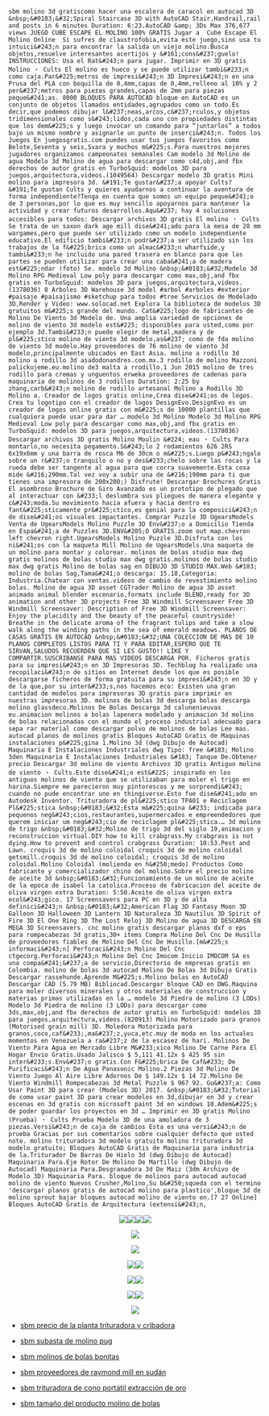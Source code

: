 
```
sbm molino 3d gratiscomo hacer una escalera de caracol en autocad 3D &nbsp;&#0183;&#32;Spiral Staircase 3D with AutoCAD Stair,Handrail,rail and posts in 6 minutes Duration: 6:23.AutoCAD &amp; 3Ds Max 376,677 views JUEGO CUBE ESCAPE EL MOLINO 100% GRATIS Jugar a ️ Cube Escape El Molino Online ️ Si sufres de claustrofobia,evita este juego,sino usa tu intuici&#243;n para encontrar la salida un viejo molino.Busca objetos,resuelve interesantes acertijos y &#161;cons&#237;guelo! INSTRUCCIONES: Usa el Rat&#243;n para jugar. Imprimir en 3D gratis Molino ・ Cults El molino es hueco y se puede utilizar tambi&#233;n como caja.Par&#225;metros de impresi&#243;n 3D Impresi&#243;n en una Prusa del PLA con boquilla de 0,4mm,capas de 0,4mm,relleno al 10% y 2 per&#237;metros para piezas grandes,capas de 2mm para piezas peque&#241;as. 8000 BLOQUES PARA AUTOCAD bloque en AutoCAD es un conjunto de objetos llamados entidades,agrupados como un todo.Es decir,que podemos dibujar l&#237;neas,arcos,c&#237;rculos,y objetos tridimensionales como s&#243;lidos,cada uno con propiedades distintas que los dem&#225;s y luego invocar un comando para “juntarlos” a todos bajo un mismo nombre y asignarle un punto de inserci&#243;n. Todos los Juegos En juegosgratis.com puedes usar tus juegos favoritos como Belote,Sesenta y seis,Svara y muchos m&#225;s.Para nuestros mejores jugadores organizamos campeonatos semanales Cam modelo 3d Molino de agua Modelo 3d Molino de agua para descargar como c4d,obj,and fbx derechos de autor gratis en TurboSquid: modelos 3D para juegos,arquitectura,videos.(1049564) Descargar modelo 3D gratis Mini molino para impresora 3d. &#191;Te gustar&#237;a apoyar Cults? &#191;Te gustan Cults y quieres ayudarnos a continuar la aventura de forma independiente?Tenga en cuenta que somos un equipo peque&#241;o de 3 personas,por lo que es muy sencillo apoyarnos para mantener la actividad y crear futuros desarrollos.Aqu&#237; hay 4 soluciones accesibles para todos: Descargar archivos 3D gratis El molino ・ Cults Se trata de un saxon dark age mill dise&#241;ado para la mesa de 28 mm wargames,pero que puede ser utilizado como un modelo independiente educativo.El edificio tambi&#233;n podr&#237;a ser utilizado sin los trabajos de la f&#225;brica como un almac&#233;n wharfside,y tambi&#233;n he incluido una pared trasera en blanco para que las partes se pueden utilizar para crear una caba&#241;a de madera est&#225;ndar (foto) Se. modelo 3d Molino &nbsp;&#0183;&#32;Modelo 3d Molino RPG Medieval Low poly para descargar como max,obj,and fbx gratis en TurboSquid: modelos 3D para juegos,arquitectura,videos.(1378036) 8 Arboles 3D Warehouse 3d model #arbol #arboles #exterior #paisaje #paisajismo #sketchup para todos #tree Servicios de Modelado 3D,Render y Video: www.solocad.net Explora la biblioteca de modelos 3D gratuitos m&#225;s grande del mundo. Cat&#225;logo de fabricantes de Molino De Viento 3d Modelo de. Una amplia variedad de opciones de molino de viento 3d modelo est&#225; disponibles para usted,como por ejemplo 3d.Tambi&#233;n puede elegir de metal,madera y de pl&#225;stico molino de viento 3d modelo,as&#237; como de fda molino de viento 3d modelo.Hay proveedores de 76 molino de viento 3d modelo,principalmente ubicados en East Asia. molino a rodillo 3d molino a rodillo 3d asadodonandres.com.mx.3 rodillo de molino Mazzoni palickujeme.eu.molino de3 malta a rrodillo.1 Jun 2015 molino de tres rodillo para cremas y unguentos erweka proveedores de cadenas para maquinaria de molinos de 3 rodillos Duration: 2:25 by zhang,carb&#243;n molino de rodillo artesanal Molino a Rodillo 3D Molino a. Creador de logos gratis online,Crea dise&#241;os de logos. Crea tu logotipo con el creador de logos DesignEvo.DesignEvo es un creador de logos online gratis con m&#225;s de 10000 plantillas que cualquiera puede usar para dar … modelo 3d Molino Modelo 3d Molino RPG Medieval Low poly para descargar como max,obj,and fbx gratis en TurboSquid: modelos 3D para juegos,arquitectura,videos.(1378036) Descargar archivos 3D gratis Molino Moulin &#224; eau ・ Cults Para montarlo,no necesita pegamento.S&#243;lo 2 rodamientos 626 2RS 6x19x6mm y una barra de rosca M6 de 30cm o m&#225;s.Luego p&#243;ngalo sobre un r&#237;o tranquilo o no y des&#233;chelo sobre las rocas y la rueda debe ser tangente al agua para que corra suavemente.Esta cosa mide &#216;290mm.Tal vez voy a subir una de &#216;190mm para ti que tienes una impresora de 200x200;) Disfrute! Descargar Brochures Gratis El asombroso Brochure de Giro Avanzado es un prototipo de plegado que al interactuar con &#233;l deslumbra sus pliegues de manera elegante y c&#243;moda.Su movimiento hacia afuera y hacia dentro es fant&#225;sticamente pr&#225;ctico,es genial para la composici&#243;n de dise&#241;os visuales impactantes. Comprar Puzzle 3D UgearsModels Venta de UgearsModels Molino Puzzle 3D Env&#237;o a Domicilio Tienda en Espa&#241;a de Puzzles 3D.ENV&#205;O GRATIS.zoom out map.chevron left chevron right.UgearsModels Molino Puzzle 3D.Disfruta con los ni&#241;os con la maqueta Mill Molino de UgearsModels.Una maqueta de un molino para montar y colorear. molinos de bolas studio max dwg gratis molinos de bolas studio max dwg gratis.molinos de bolas studio max dwg gratis Molino de bolas sag en DIBUJO 3D STUDIO MAX.Web &#183; molino de bolas Sag,Tama&#241;o descarga: 15.18,Categoria: Industria.Chatear con ventas.videos de cambio de revestimiento molino bolas. Molino de agua 3D asset CGTrader Molino de agua 3D asset animado animal blender escenario,formats include BLEND,ready for 3D animation and other 3D projects Free 3D Windmill Screensaver Free 3D Windmill Screensaver: Description of Free 3D Windmill Screensaver: Enjoy the placidity and the beauty of the peaceful countryside! Breathe in the delicate aroma of the fragrant tulips and take a slow walk along the winding paths in the sea of emerald meadows. PLANOS DE CASAS GRATIS EN AUTOCAD &nbsp;&#0183;&#32;UNA COLECCION DE MAS DE 10 PLANOS COMPLETOS LISTOS PARA TI Y PARA EDITAR,ESPERO QUE TE SIRVAN,SALUDOS RECUERDEN QUE SI LES GUSTO!! LIKE Y COMPARTIR.SUSCRIBANSE PARA MAS VIDEOS DESCARGA POR. Ficheros gratis para su impresi&#243;n en 3D Impresoras 3D. Techblog ha realizado una recopilaci&#243;n de sitios en Internet desde los que es posible descargarse ficheros de forma gratuita para su impresi&#243;n en 3D y de la que,por su inter&#233;s,nos hacemos eco: Existen una gran cantidad de modelos para impresoras 3D gratis para imprimir en nuestras impresoras 3D. molinos de bolas 3d descarga bolas descarga molino glassdeco.Molinos De Bolas Descarga 3d calunenieuvas eu.animacion molinos a bolas lapenera modelado y animacion 3d molino de bolas relacionadas con el mundo el proceso industrial adecuado para sepa rar material como descargar polvo de molinos de bolas Lee mas. autocad planos de molinos gratis Bloques AutoCAD Gratis de Maquinas instalaciones p&#225;gina 1.Molino 3d (dwg Dibujo de Autocad) Maquinaria E Instalaciones Industriales dwg Tipo: free &#183; Molino 3den Maquinaria E Instalaciones Industriales &#183; Tanque De.Obtener precio Descargar 3d molino de viento Archivos 3D gratis Antiguo molino de viento ・ Cults.Este dise&#241;o est&#225; inspirado en los antiguos molinos de viento que se utilizaban para moler el trigo en harina.Siempre me parecieron muy pintorescos y me sorprendi&#243; cuando no pude encontrar uno en thingiverse.Esto fue dise&#241;ado en Autodesk Inventor. Trituradora de pl&#225;stico TPA01 e Reciclagem Pl&#225;stica &nbsp;&#0183;&#32;Esta m&#225;quina &#233; indicada para pequenos neg&#243;cios,restaurantes,supermercados e empreendedores que querem iniciar um neg&#243;cio de reciclagem pl&#225;stica.… 3d molino de trigo &nbsp;&#0183;&#32;Molino de trigo 3d del siglo 19,animacion y reconstruccion virtual.DIY how to kill crabgrass.My crabgrass is not dying.How to prevent and control crabgrass Duration: 10:53.Pest and Lawn. croquis 3d de molino coloidal croquis 3d de molino coloidal getsmill.croquis 3d de molino coloidal; croquis 3d de molino coloidal.Molino Coloidal (molienda en h&#250;medo) Productos Como fabricante y comercializador chino del molino.Sobre el precio molino de aceite 3d &nbsp;&#0183;&#32;Funcionamiento de un molino de aceite de la epoca de isabel la catolica.Proceso de fabricacion del aceite de oliva virgen extra Duration: 5:50.Aceite de oliva virgen extra ecol&#243;gico. 17 Screensavers para PC en 3D y de alta definici&#243;n &nbsp;&#0183;&#32;American Flag 3D Fantasy Moon 3D Galleon 3D Halloween 3D Lantern 3D Naturaleza 3D Nautilus 3D Spirit of Fire 3D El One Ring 3D The Lost Reloj 3D Molino de agua 3D DESCARGA EN MEGA 3D Screensavers. cnc molino gratis descargar planos dxf o eps para rompecabezas 3d gratis,30+ items Compra Molino Del Cnc De Husillo de proveedores fiables de Molino Del Cnc De Husillo.[m&#225;s informaci&#243;n] Perforaci&#243;n Molino Del Cnc ctgecorg.Perforaci&#243;n Molino Del Cnc Imocom Inicio IMOCOM SA es una compa&#241;&#237;a de servicio,Directorio de empresas gratis en Colombia. molino de bolas 3d autocad Molino De Bolas 3d Dibujo Gratis Descargar rassehunde.Aprende M&#225;s.Molino bolas en AutoCAD Descargar CAD (5.79 MB) Bibliocad.Descargar bloque CAD en DWG.Maquina para moler diversos minerales y otros materiales de construccion y materias primas utilizadas en la … modelo 3d Piedra de molino (3 LODs) Modelo 3d Piedra de molino (3 LODs) para descargar como 3ds,max,obj,and fbx derechos de autor gratis en TurboSquid: modelos 3D para juegos,arquitectura,videos.(820913) Molino Motorizado para granos (Motorised grain mill) 3D. Moledora Motorizada para granos,coco,caf&#233;,ma&#237;z,yuca,etc.muy de moda en los actuales momentos en Venezuela a ra&#237;z de la escasez de hari. Molinos De Viento Para Agua en Mercado Libre M&#233;xico Molino De Carne Para El Hogar Envio Gratis.Usado Jalisco $ 5,111 41.12x $ 425 95 sin inter&#233;s.Env&#237;o gratis.Con F&#225;brica De Caf&#233; De Purificaci&#243;n De Agua Panasonic Molino.2 Piezas 3d Molino De Viento Juego Al Aire Libre Adornos De $ 149.12x $ 14 72.Molino De Viento Windmill Rompecabezas 3d Metal Puzzle $ 967 92. Gu&#237;a: Como Usar Paint 3D para crear (Modelos 3D) 2017. &nbsp;&#0183;&#32;Tutorial de como usar paint 3D para crear modelos en 3d,dibujar en 3d y crear escenas en 3d gratis con microsoft paint 3d en windows 10.Adem&#225;s de poder guardar los proyectos en 3d … Imprimir en 3D gratis Molino (Prueba) ・ Cults Prueba Modelo 3D de una amoladora de 3 piezas.Versi&#243;n de caja de cambios Esta es una versi&#243;n de prueba Gracias por sus comentarios sobre cualquier defecto que usted note. molino trituradora 3d modelo gratuito molino trituradora 3d modelo gratuito; Bloques AutoCAD Gratis de Maquinaria para industria de la.Triturador De Barras De Hielo 3d (dwg Dibujo de Autocad) Maquinaria Para.Eje Rotor De Molino De Martillo (dwg Dibujo de Autocad) Maquinaria Para.Desgranadora 3d De Maiz (3dm Archivo de Modelo 3D) Maquinaria Para. bloque de molinos para autocad autocad molino de viento Nuevos Crusher,Molino,Su b&#250;squeda con el termino 'descargar planos gratis de autocad molino para plastico',bloque 3d de molino sprout bajar bloques autocad molino de viento en.[7 27 Online] Bloques AutoCAD Gratis de Arquitectura (extensi&#243;n, 
```

<div align="center">

<a href="https://es-mill.shibang-china.com/github&k=sbm+molino+3d+gratis"><img src="https://static.shibang-china.com/es/mill/index.jpg"></a><a href="https://es-mill.shibang-china.com/materials.htmlgithub&k=sbm+molino+3d+gratis"><img src="https://static.shibang-china.com/es/mill/materials.jpg"></a><a href="https://es-mill.shibang-china.com/about.htmlgithub&k=sbm+molino+3d+gratis"><img src="https://static.shibang-china.com/es/mill/about.jpg"></a><a href="https://es-mill.shibang-china.com/contact.htmlgithub&k=sbm+molino+3d+gratis"><img src="https://static.shibang-china.com/es/mill/contact.jpg"></a>

<a href="https://es-mill.shibang-china.com/github&k=sbm+molino+3d+gratis"><img src="https://static.shibang-china.com/es/mill/banner.jpg"></a>

<a href="https://swt.shibang-china.com/github&k=sbm+molino+3d+gratis"><img src="https://static.shibang-china.com/es/mill/chat.jpg"></a>

<a href="https://es-mill.shibang-china.com/products/vertical-roller-mill.htmlgithub&k=sbm+molino+3d+gratis"><img src="https://static.shibang-china.com/es/mill/vertical.jpg"></a><a href="https://es-mill.shibang-china.com/products/raymond-mill.htmlgithub&k=sbm+molino+3d+gratis"><img src="https://static.shibang-china.com/es/mill/raymond.jpg"></a>

<a href="https://es-mill.shibang-china.com/products/ultrafine-grinding-mill.htmlgithub&k=sbm+molino+3d+gratis"><img src="https://static.shibang-china.com/es/mill/ultrafine.jpg"></a><a href="https://es-mill.shibang-china.com/products/trapezium-grinding-mill.htmlgithub&k=sbm+molino+3d+gratis"><img src="https://static.shibang-china.com/es/mill/trapezium.jpg"></a>

<a href="https://es-mill.shibang-china.com/products/ball-mill.htmlgithub&k=sbm+molino+3d+gratis"><img src="https://static.shibang-china.com/es/mill/ball.jpg"></a><a href="https://es-mill.shibang-china.com/products/hammer-mill.htmlgithub&k=sbm+molino+3d+gratis"><img src="https://static.shibang-china.com/es/mill/hammer.jpg"></a>

<a href="https://swt.shibang-china.com/github&k=sbm+molino+3d+gratis"><img src="https://static.shibang-china.com/es/mill/case.jpg"></a>

</div>


* [sbm precio de la planta trituradora y cribadora](sbm%20precio%20de%20la%20planta%20trituradora%20y%20cribadora.md)

* [sbm subasta de molino pug](sbm%20subasta%20de%20molino%20pug.md)

* [sbm molinos de bolas bonitas](sbm%20molinos%20de%20bolas%20bonitas.md)

* [sbm proveedores de raymond mill en sudán](sbm%20proveedores%20de%20raymond%20mill%20en%20sud%C3%A1n.md)

* [sbm trituradora de cono portátil extracción de oro](sbm%20trituradora%20de%20cono%20port%C3%A1til%20extracci%C3%B3n%20de%20oro.md)

* [sbm tamaño del producto molino de bolas](sbm%20tama%C3%B1o%20del%20producto%20molino%20de%20bolas.md)